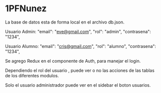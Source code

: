# 1PFNunez
La base de datos esta de forma local en el archivo db.json.

Usuario Admin: 
"email": "eve@gmail.com",
"rol": "admin",
"contrasena": "1234",

Usuario Alumno:
"email": "cris@gmail.com",
"rol": "alumno",
"contrasena": "1234",

Se agrego Redux en el componente de Auth, para manejar el login.

Dependiendo el rol del usuario , puede ver o no las acciones de las tablas de los diferentes modulos.

Solo el usuario administrador puede ver en el sidebar el boton usuarios.
